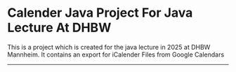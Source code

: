 # Calender Java Project For Java Lecture At DHBW
This is a project which is created for the java lecture in 2025 at DHBW Mannheim.
It contains an export for iCalender Files from Google Calendars

---
